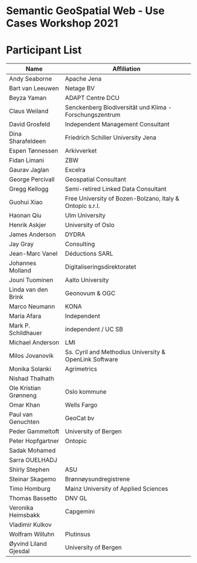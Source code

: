 # Semantic GeoSpatial Web - Use Cases Workshop 2021 

# Participant List


| Name | Affiliation |
| --------------- | --------------- |
|Andy Seaborne| Apache Jena |
|Bart van Leeuwen| Netage BV|
|Beyza Yaman| ADAPT Centre DCU |
|Claus Weiland| Senckenberg Biodiversität und Klima - Forschungszentrum |
|David Grosfeld |Independent Management Consultant |
|Dina Sharafeldeen| Friedrich Schiller University Jena |
|Espen Tønnessen| Arkivverket |
|Fidan Limani| ZBW |
|Gaurav Jaglan| Excelra |
|George Percivall| Geospatial Consultant |
|Gregg Kellogg| Semi-retired Linked Data Consultant |
|Guohui Xiao| Free University of Bozen-Bolzano, Italy & Ontopic s.r.l.|
|Haonan Qiu| Ulm University |
|Henrik Askjer| University of Oslo |
|James Anderson| DYDRA |
|Jay Gray| Consulting |
|Jean-Marc Vanel| Déductions SARL |
|Johannes Molland| Digitaliseringsdirektoratet |
|Jouni Tuominen| Aalto University |
|Linda van den Brink| Geonovum & OGC |
|Marco Neumann| KONA |
|Maria Afara| Independent |
|Mark P. Schildhauer| independent / UC SB|
|Michael Anderson| LMI |
|Milos Jovanovik| Ss. Cyril and Methodius University & OpenLink Software|
|Monika Solanki| Agrimetrics |
|Nishad Thalhath| |
|Ole Kristian Grønneng| Oslo kommune |
|Omar Khan| Wells Fargo |
|Paul van Genuchten| GeoCat bv |
|Peder Gammeltoft| University of Bergen |
|Peter Hopfgartner| Ontopic |
|Sadak Mohamed| |
|Sarra OUELHADJ| |
|Shirly Stephen| ASU |
|Steinar Skagemo| Brønnøysundregistrene |
|Timo Homburg| Mainz University of Applied Sciences |
|Thomas Bassetto| DNV GL |
|Veronika Heimsbakk|Capgemini|
|Vladimir Kulkov| |
|Wolfram Willuhn| Plutinsus |
|Øyvind Liland Gjesdal| University of Bergen |
